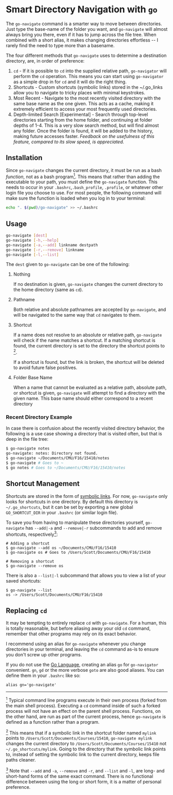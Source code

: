 # Smart Directory Navigation with `go`

The `go-navigate` command is a smarter way to move between directories. Just
type the base-name of the folder you want, and `go-navigate` will almost always
bring you there, even if it has to jump across the file tree. When combined
with a short alias, it makes changing directories effortless -- I rarely find
the need to type more than a basename.

The four different methods that `go-navigate` uses to determine a destination
directory, are, in order of preference:

1. `cd` - If it is possible to `cd` into the supplied relative path,
   `go-navigator` will perform the `cd` operation. This means you can start
   using `go-navigator` as a simple drop in for `cd` and it will do the right
   thing.
2. Shortcuts - Custom shortcuts (symbolic links) stored in the ~/.go_links
   allow you to navigate to tricky places with minimal keystrokes.
3. Most Recent - Navigate to the most recently visited directory with the same
   base name as the one given. This acts as a cache, making it extremely
   efficient to access your most frequently used directories.
4. Depth-limited Search [Experimental] - Search through top-level directories
   starting from the home folder, and continuing at folder depths of 1-4. This
   is a very slow search method, but will find almost any folder. Once the
   folder is found, it will be added to the history, making future accesses
   faster. _Feedback on the usefulness of this feature, compared to its slow
   speed, is appreciated._

## Installation

Since `go-navigate` changes the current directory, it must be run as a bash
_function_, not as a bash program<a href="foot-1"><sup>1</sup></a>. This means
that rather than adding the executable to your path, you must define the
`go-navigate` function. This needs to occur in your `.bashrc`,`.bash_profile`,
`.profile`, or whatever other login file you choose to use. For most people,
the following command will make sure the function is loaded when you log in to
your terminal:

```bash
echo ". $(pwd)/go-navigate" >> ~/.bashrc
```

## Usage

```bash
go-navigate [dest]
go-navigate [-h,--help]
go-navigate [-a,--add] linkname destpath
go-navigate [-r,--remove] linkname
go-navigate [-l,--list]
```

The `dest` given to `go-navigate` can be one of the following:

1. Nothing

    If no destination is given, `go-navigate` changes the current directory to
    the home directory (same as `cd`).
2. Pathname

    Both relative and absolute pathnames are accepted by `go-navigate`, and will be
    navigated to the same way that `cd` navigates to them.
3. Shortcut

    If a name does not resolve to an absolute or relative path, `go-navigate`
    will check if the name matches a shortcut. If a matching shortcut is found,
    the current directory is set to the directory the shortcut points to
    <a href="foot-2"><sup>2</sup></a>.

    If a shortcut is found, but the link is broken, the shortcut will be deleted
    to avoid future false positives.
4. Folder Base Name

    When a name that cannot be evaluated as a relative path, absolute path, or
    shortcut is given, `go-navigate` will attempt to find a directory with the
    given name. This base name should either correspond to a recent directory

### Recent Directory Example

In case there is confusion about the recently visited directory behavior, the
following is a use case showing a directory that is visited often, but that is
deep in the file tree:

```bash
$ go-navigate notes
go-navigate: notes: Directory not found.
$ go-navigate ~/Documents/CMU/F16/15410/notes
$ go-navigate # Goes to ~
$ go notes # Goes to ~/Documents/CMU/F16/15410/notes
```

## Shortcut Management

Shortcuts are stored in the form of [symbolic links](https://en.wikipedia.org/wiki/Symbolic_link#POSIX_and_Unix-like_operating_systems).
For now, `go-navigate` only looks for shortcuts in one directory. By default
this directory is `~/.go_shortcuts`, but it can be set by exporting a new
global `GO_SHORTCUT_DIR` in your `.bashrc` (or similar login file).

To save you from having to manipulate these directories yourself, `go-navigate`
has `--add|-a` and `--remove|-r` subcommands to add and remove shortcuts,
respectively<a href="foot-3"><sup>3</sup></a>:

```
# Adding a shortcut
$ go-navigate --add os ~/Documents/CMU/F16/15410
$ go-navigate os # Goes to /Users/Scott/Documents/CMU/F16/15410

# Removing a shortcut
$ go-navigate --remove os
```

There is also a `--list|-l` subcommand that allows you to view a list of your
saved shortcuts:

```
$ go-navigate --list
os -> /Users/Scott/Documents/CMU/F16/15410
```

## Replacing `cd`

It may be tempting to entirely replace `cd` with `go-navigate`. For a human,
this is totally reasonable, but before aliasing away your old `cd` command,
remember that other programs may rely on its exact behavior.

I recommend using an alias for `go-navigate` whenever you change directories in
your terminal, and leaving the `cd` command as-is to ensure you don't screw up
other programs.

If you do not use the [Go Language](https://golang.org), creating an alias `go`
for `go-navigator` convenient. `gn`, `gd` or the more verbose `goto` are also
good aliases. You can define them in your `.bashrc` like so:


```
alias gn='go-navigate'
```

---

<a href="foot-1"><sup>1</sup></a> Typical command line programs execute in their
own process (forked from the main shell process). Executing a `cd` command
inside of such a forked process will not have an effect on the parent shell
process. Functions, on the other hand, are run as part of the current process,
hence `go-navigate` is defined as a function rather than a program.

<a href="foot-2"><sup>2</sup></a> This means that if a symbolic link in the
shortcut folder named `mylink` points to `/Users/Scott/Documents/Courses/15410`,
`go-navigate mylink` changes the current directory to
`/Users/Scott/Documents/Courses/15410` not `~/.go_shortcuts/mylink`. Going to
the directory that the symbolic link points to, instead of setting the symbolic
link to the current directory, keeps file paths cleaner.

<a href="foot-3"><sup>3</sup></a> Note that `--add` and `-a`, `--remove` and
`-r`, and `--list` and `-l`, are long- and short-hand forms of the same exact
command. There is no functional difference between using the long or short form,
it is a matter of personal preference.
